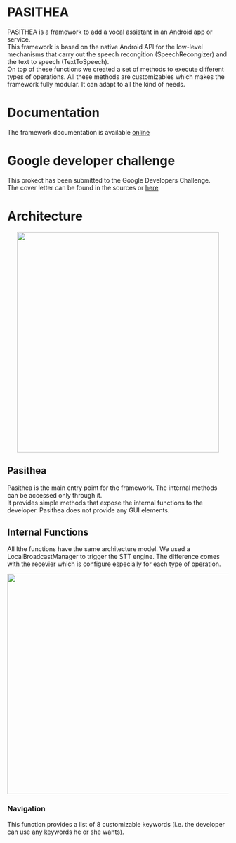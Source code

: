 # PASITHEA
PASITHEA is a framework to add a vocal assistant in an Android app or service.\
This framework is based on the native Android API for the low-level mechanisms that carry out the speech recongition (SpeechRecongizer) and the text to speech (TextToSpeech).\
On top of these functions we created a set of methods to execute different types of operations. All these methods are customizables which makes the framework fully modular. It can adapt to all the kind of needs.

# Documentation
The framework documentation is available [online](http://logicielpasithea.fr/Pasithea/framework/documentation/)

# Google developer challenge
This prokect has been submitted to the Google Developers Challenge.\
The cover letter can be found in the sources or [here](https://github.com/PasitheaSoftware/PASITHEA/blob/1.1.0/Android%20Dev%20Challenge%20-%20Cover%20Letter.pdf)

# Architecture
<p align="center">
  <img width="460" height="500" src="http://logicielpasithea.fr/img/Pasithea_Arch.png">
</p>

## Pasithea
Pasithea is the main entry point for the framework. The internal methods can be accessed only through it.\
It provides simple methods that expose the internal functions to the developer. Pasithea does not provide any GUI elements.

## Internal Functions
All lthe functions have the same architecture model. We used a LocalBroadcastManager to trigger the STT engine. The difference comes with the recevier which is configure especially for each type of operation.
<p align="center">
  <img width="1000" height="500" src="http://logicielpasithea.fr/img/Module_architecture.png">
</p>

### Navigation
This function provides a list of 8 customizable keywords (i.e. the developer can use any keywords he or she wants). 
